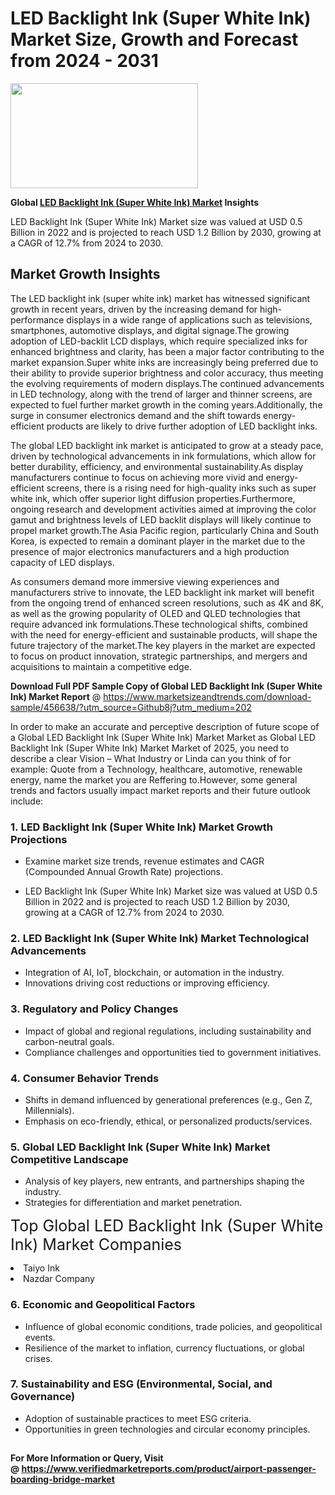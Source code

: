 <H1>LED Backlight Ink (Super White Ink) Market Size, Growth and Forecast from 2024 - 2031</H1><img class="aligncenter size-medium wp-image-584254" src="https://thirdeyenews.in/wp-content/uploads/2024/09/Global-Market-Research-300x168.jpeg" alt="" width="300" height="168" /><p><strong>Global&nbsp;<a href="https://www.marketsizeandtrends.com/download-sample/456638/?utm_source=Github8j?utm_medium=202">LED Backlight Ink (Super White Ink) Market</a> Insights</strong></p><p>LED Backlight Ink (Super White Ink) Market size was valued at USD 0.5 Billion in 2022 and is projected to reach USD 1.2 Billion by 2030, growing at a CAGR of 12.7% from 2024 to 2030.</p><p><h2>Market Growth Insights</h2> The LED backlight ink (super white ink) market has witnessed significant growth in recent years, driven by the increasing demand for high-performance displays in a wide range of applications such as televisions, smartphones, automotive displays, and digital signage.The growing adoption of LED-backlit LCD displays, which require specialized inks for enhanced brightness and clarity, has been a major factor contributing to the market expansion.Super white inks are increasingly being preferred due to their ability to provide superior brightness and color accuracy, thus meeting the evolving requirements of modern displays.The continued advancements in LED technology, along with the trend of larger and thinner screens, are expected to fuel further market growth in the coming years.Additionally, the surge in consumer electronics demand and the shift towards energy-efficient products are likely to drive further adoption of LED backlight inks. <p>The global LED backlight ink market is anticipated to grow at a steady pace, driven by technological advancements in ink formulations, which allow for better durability, efficiency, and environmental sustainability.As display manufacturers continue to focus on achieving more vivid and energy-efficient screens, there is a rising need for high-quality inks such as super white ink, which offer superior light diffusion properties.Furthermore, ongoing research and development activities aimed at improving the color gamut and brightness levels of LED backlit displays will likely continue to propel market growth.The Asia Pacific region, particularly China and South Korea, is expected to remain a dominant player in the market due to the presence of major electronics manufacturers and a high production capacity of LED displays.</p> <p>As consumers demand more immersive viewing experiences and manufacturers strive to innovate, the LED backlight ink market will benefit from the ongoing trend of enhanced screen resolutions, such as 4K and 8K, as well as the growing popularity of OLED and QLED technologies that require advanced ink formulations.These technological shifts, combined with the need for energy-efficient and sustainable products, will shape the future trajectory of the market.The key players in the market are expected to focus on product innovation, strategic partnerships, and mergers and acquisitions to maintain a competitive edge.</p> </p><p><span class=""><strong>Download Full PDF Sample Copy of Global LED Backlight Ink (Super White Ink) Market Report</strong> @ <a href="https://www.marketsizeandtrends.com/download-sample/456638/?utm_source=Github8j?utm_medium=202" target="_blank">https://www.marketsizeandtrends.com/download-sample/456638/?utm_source=Github8j?utm_medium=202</a></span></p><p>In order to make an accurate and perceptive description of future scope of a Global&nbsp;LED Backlight Ink (Super White Ink) Market Market as Global&nbsp;LED Backlight Ink (Super White Ink) Market Market of 2025, you need to describe a clear Vision &ndash; What Industry or Linda can you think of for example: Quote from a Technology, healthcare, automotive, renewable energy, name the market you are Reffering to.However, some general trends and factors usually impact market reports and their future outlook include:</p><h3>1.&nbsp;<strong>LED Backlight Ink (Super White Ink) Market Growth Projections</strong></h3><ul><li>Examine market size trends, revenue estimates and CAGR (Compounded Annual Growth Rate) projections.</li><li><p>LED Backlight Ink (Super White Ink) Market size was valued at USD 0.5 Billion in 2022 and is projected to reach USD 1.2 Billion by 2030, growing at a CAGR of 12.7% from 2024 to 2030.</p></li></ul><h3>2.&nbsp;<strong>LED Backlight Ink (Super White Ink) Market Technological Advancements</strong></h3><ul><li>Integration of AI, IoT, blockchain, or automation in the industry.</li><li>Innovations driving cost reductions or improving efficiency.</li></ul><h3>3.&nbsp;<strong>Regulatory and Policy Changes</strong></h3><ul><li>Impact of global and regional regulations, including sustainability and carbon-neutral goals.</li><li>Compliance challenges and opportunities tied to government initiatives.</li></ul><h3>4.&nbsp;<strong>Consumer Behavior Trends</strong></h3><ul><li>Shifts in demand influenced by generational preferences (e.g., Gen Z, Millennials).</li><li>Emphasis on eco-friendly, ethical, or personalized products/services.</li></ul><h3>5.&nbsp;<strong>Global LED Backlight Ink (Super White Ink) Market Competitive Landscape</strong></h3><ul><li>Analysis of key players, new entrants, and partnerships shaping the industry.</li><li>Strategies for differentiation and market penetration.</li></ul><p data-pm-slice="1 1 []"><span style="color: inherit; font-family: inherit; font-size: 25px;">Top Global LED Backlight Ink (Super White Ink) Market Companies</span></p><div class="" data-test-id=""><p><li>Taiyo Ink</li><li> Nazdar Company</li></p></div><h3>6.&nbsp;<strong>Economic and Geopolitical Factors</strong></h3><ul><li>Influence of global economic conditions, trade policies, and geopolitical events.</li><li>Resilience of the market to inflation, currency fluctuations, or global crises.</li></ul><h3>7.&nbsp;<strong>Sustainability and ESG (Environmental, Social, and Governance)</strong></h3><ul><li>Adoption of sustainable practices to meet ESG criteria.</li><li>Opportunities in green technologies and circular economy principles.</li></ul><h2><strong style="font-size: 14px;">For More Information or Query, Visit @&nbsp;</strong><a style="background-color: #ffffff; font-size: 14px;" href="https://www.marketsizeandtrends.com/report/led-backlight-ink-super-white-ink-market/" target="_blank">https://www.verifiedmarketreports.com/product/airport-passenger-boarding-bridge-market</a></h2>